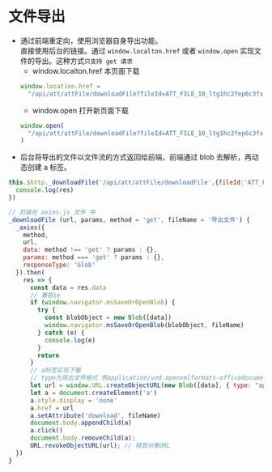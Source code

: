 # 文件导出

- 通过前端重定向，使用浏览器自身导出功能。\
  直接使用后台的链接。通过 `window.localton.href` 或者 `window.open` 实现文件的导出。这种方式`只支持 get 请求`
  - window.localton.href 本页面下载
  ```js
  window.location.href =
    "/api/att/attFile/downloadFile?fileId=ATT_FILE_10_ltg1hc2fep6c3fsxuzjy"
  ```
  - window.open 打开新页面下载
  ```js
  window.open(
    "/api/att/attFile/downloadFile?fileId=ATT_FILE_10_ltg1hc2fep6c3fsxuzjy"
  )
  ```
- 后台将导出的文件以文件流的方式返回给前端，前端通过 blob 去解析，再动态创建 a 标签。

```js
this.$http._downloadFile('/api/att/attFile/downloadFile',{fileId:'ATT_FILE_10_ltg1hc2fep6c3fsxuzjy'},'get','1').then(res=>{
  console.log(res)
})

// 封装在 axios.js 文件 中
_downloadFile (url, params, method = 'get', fileName = '导出文件') {
  _axios({
    method,
    url,
    data: method !== 'get' ? params : {},
    params: method === 'get' ? params : {},
    responseType: 'blob'
  }).then(
    res => {
      const data = res.data
      // 兼容ie
      if (window.navigator.msSaveOrOpenBlob) {
        try {
          const blobObject = new Blob([data])
          window.navigator.msSaveOrOpenBlob(blobObject, fileName)
        } catch (e) {
          console.log(e)
        }
        return
      }
      // a标签实现下载
      // type为导出文件格式 例application/vnd.openxmlformats-officedocument.spreadsheetml.sheet 导出为xlsx格式
      let url = window.URL.createObjectURL(new Blob([data], { type: "application/vnd.openxmlformats-officedocument.spreadsheetml.sheet" }))
      let a = document.createElement('a')
      a.style.display = 'none'
      a.href = url
      a.setAttribute('download', fileName)
      document.body.appendChild(a)
      a.click()
      document.body.removeChild(a);
      URL.revokeObjectURL(url); // 释放对象URL
  })
}
```

